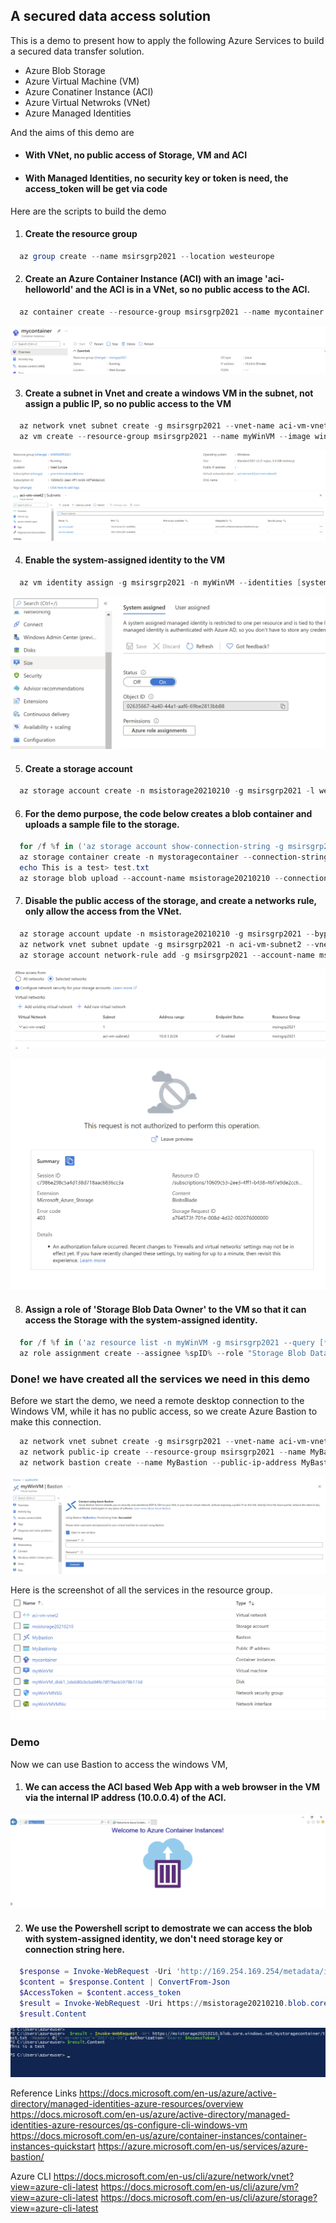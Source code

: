 ## A secured data access solution ##

This is a demo to present how to apply the following Azure Services to build a secured data transfer solution.
  * Azure Blob Storage
  * Azure Virtual Machine (VM)
  * Azure Conatiner Instance (ACI)
  * Azure Virtual Netwroks (VNet)
  * Azure Managed Identities

And the aims of this demo are
  * #### With VNet, no public access of Storage, VM and ACI ####
  * #### With Managed Identities, no security key or token is need, the access_token will be get via code ####
  
Here are the scripts to build the demo

1. #### Create the resource group ####
```Powershell
  az group create --name msirsgrp2021 --location westeurope
```

2. #### Create an Azure Container Instance (ACI) with an image 'aci-helloworld' and the ACI is in a VNet, so no public access to the ACI. ####
```Powershell
  az container create --resource-group msirsgrp2021 --name mycontainer --image mcr.microsoft.com/azuredocs/aci-helloworld --vnet aci-vm-vnet2 --vnet-address-prefix 10.0.0.0/16 --subnet aci-vm-subnet1 --subnet-address-prefix 10.0.0.0/24
```
![](ACI.png)

3. #### Create a subnet in Vnet and create a windows VM in the subnet, not assign a public IP, so no public access to the VM   ####

```Powershell
  az network vnet subnet create -g msirsgrp2021 --vnet-name aci-vm-vnet2  -n aci-vm-subnet2 --address-prefixes 10.0.1.0/24
  az vm create --resource-group msirsgrp2021 --name myWinVM --image win2016datacenter --admin-username azureuser --admin-password  AAbbccdd123! --vnet-name aci-vm-vnet2 --subnet aci-vm-subnet2 --public-ip-address ""
```

![](VM.png)
![](VNet.png)


4. #### Enable the system-assigned identity to the VM ####
```Powershell
  az vm identity assign -g msirsgrp2021 -n myWinVM --identities [system]
```

![](MI.png)


5. #### Create a storage account ####

```Powershell
  az storage account create -n msistorage20210210 -g msirsgrp2021 -l westeurope --sku Standard_LRS --kind BlobStorage --access-tier Hot
```

6. #### For the demo purpose, the code below creates a blob container and uploads a sample file to the storage.  #### 

```Powershell
  for /f %f in ('az storage account show-connection-string -g msirsgrp2021 -n msistorage20210210  --out tsv') do set conStr=%f
  az storage container create -n mystoragecontainer --connection-string %conStr%
  echo This is a test> test.txt
  az storage blob upload --account-name msistorage20210210 --connection-string %conStr% --container-name mystoragecontainer --file test.txt --name test.txt
```

7. #### Disable the public access of the storage, and create a networks rule, only allow the access from the VNet.  ####
  
```Powershell
  az storage account update -n msistorage20210210 -g msirsgrp2021 --bypass AzureServices --default-action Deny
  az network vnet subnet update -g msirsgrp2021 -n aci-vm-subnet2 --vnet-name aci-vm-vnet2 --service-endpoints Microsoft.Storage
  az storage account network-rule add -g msirsgrp2021 --account-name msistorage20210210 --vnet-name aci-vm-vnet2 --subnet aci-vm-subnet2
```

![](BlobNetworkRule.png)

![](BlobNoAccess.png)

8.  #### Assign a role of 'Storage Blob Data Owner' to the VM so that it can access the Storage with the system-assigned identity. ####

```Powershell
  for /f %f in ('az resource list -n myWinVM -g msirsgrp2021 --query [*].identity.principalId --out tsv') do set spID=%f
  az role assignment create --assignee %spID% --role "Storage Blob Data Owner" --scope /subscriptions/10609c53-2ee3-4ff1-b438-46f7e9de2cc6/resourceGroups/msirsgrp2021/providers/Microsoft.Storage/storageAccounts/msistorage20210210
```

### Done! we have created all the services we need in this demo ###


Before we start the demo, we need a remote desktop connection to the Windows VM, while it has no public access, so we create Azure Bastion to make this connection.

```Powershell
  az network vnet subnet create -g msirsgrp2021 --vnet-name aci-vm-vnet2  -n AzureBastionSubnet --address-prefixes 10.0.2.0/24
  az network public-ip create --resource-group msirsgrp2021 --name MyBastionIp --sku Standard --location westeurope
  az network bastion create --name MyBastion --public-ip-address MyBastionIp --resource-group msirsgrp2021 --vnet-name aci-vm-vnet2 --location westeurope  
```
![](Bastion.png)

Here is the screenshot of all the services in the resource group.
![](AllServices.png)

### Demo ###
Now we can use Bastion to access the windows VM, 

1. #### We can access the ACI based Web App with a web browser in the VM via the internal IP address (10.0.0.4) of the ACI. ####
![](ACIWeb.png)

2. #### We use the Powershell script to demostrate we can access the blob with system-assigned identity, we don't need storage key or connection string here. ####
```Powershell
  $response = Invoke-WebRequest -Uri 'http://169.254.169.254/metadata/identity/oauth2/token?api-version=2018-02-01&resource=https%3A%2F%2Fdatalake.azure.net%2F' -Method GET -Headers @{Metadata="true"}
  $content = $response.Content | ConvertFrom-Json
  $AccessToken = $content.access_token
  $result = Invoke-WebRequest -Uri https://msistorage20210210.blob.core.windows.net/mystoragecontainer/test.txt -Headers @{"x-ms-version"="2017-11-09"; Authorization="Bearer $AccessToken"}
  $result.Content
```

![](BlobData.png)

Reference Links
https://docs.microsoft.com/en-us/azure/active-directory/managed-identities-azure-resources/overview
https://docs.microsoft.com/en-us/azure/active-directory/managed-identities-azure-resources/qs-configure-cli-windows-vm
https://docs.microsoft.com/en-us/azure/container-instances/container-instances-quickstart
https://azure.microsoft.com/en-us/services/azure-bastion/

Azure CLI 
https://docs.microsoft.com/en-us/cli/azure/network/vnet?view=azure-cli-latest
https://docs.microsoft.com/en-us/cli/azure/vm?view=azure-cli-latest
https://docs.microsoft.com/en-us/cli/azure/storage?view=azure-cli-latest
